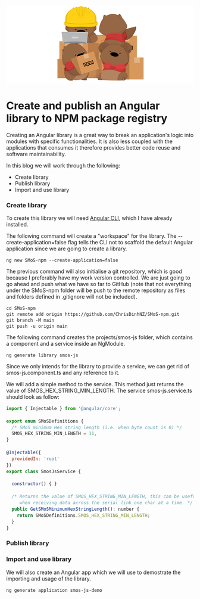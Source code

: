![Blog Header Image](assets/create-and-publish-an-angular-library-to-npm-package-registry.png "Blog Header Image")

# Create and publish an Angular library to NPM package registry

Creating an Angular library is a great way to break an application's logic into modules with specific functionalities. It is also less coupled with the applications that consumes it therefore provides better code reuse and software maintainability.

In this blog we will work through the following:
* Create library
* Publish library
* Import and use library

### Create library

To create this library we will need [Angular CLI](https://cli.angular.io), which I have already installed.

The following command will create a "workspace" for the library. The --create-application=false flag tells the CLI not to scaffold the default Angular application since we are going to create a library.

```shell
ng new SMoS-npm --create-application=false
```

The previous command will also initialise a git repository, which is good because I preferably have my work version controlled. We are just going to go ahead and push what we have so far to GitHub (note that not everything under the SMoS-npm folder will be push to the remote repository as files and folders defined in .gitignore will not be included).

```shell
cd SMoS-npm
git remote add origin https://github.com/ChrisDinhNZ/SMoS-npm.git
git branch -M main
git push -u origin main
```

The following command creates the projects/smos-js folder, which contains a component and a service inside an NgModule.

```shell
ng generate library smos-js
```

Since we only intends for the library to provide a service, we can get rid of smos-js.component.ts and any reference to it.

We will add a simple method to the service. This method just returns the value of SMOS_HEX_STRING_MIN_LENGTH. The service smos-js.service.ts should look as follow:

```javascript
import { Injectable } from '@angular/core';

export enum SMoSDefinitions {
  /* SMoS minimum Hex string length (i.e. when byte count is 0) */
  SMOS_HEX_STRING_MIN_LENGTH = 11,
}

@Injectable({
  providedIn: 'root'
})
export class SmosJsService {

  constructor() { }

  /* Returns the value of SMOS_HEX_STRING_MIN_LENGTH, this can be useful
     when receiving data across the serial link one char at a time. */
  public GetSMoSMinimumHexStringLength(): number {
    return SMoSDefinitions.SMOS_HEX_STRING_MIN_LENGTH;
  }
}
```

### Publish library

### Import and use library

We will also create an Angular app which we will use to demostrate the importing and usage of the library.

```shell
ng generate application smos-js-demo
```